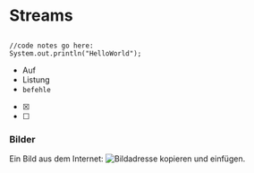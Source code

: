 # Streams

##  

###  

```
//code notes go here:
System.out.println("HelloWorld");
```

- Auf
- Listung
- `befehle`

- [x] 
- [ ] 

### Bilder

Ein Bild aus dem Internet:
![Bildadresse kopieren und einfügen.](https://pbs.twimg.com/media/FMtAtFDXoAEVfUd.jpg "Bild aus dem Internet")